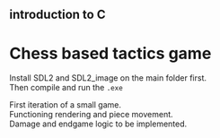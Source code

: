 ## introduction to C
# Chess based tactics game
Install SDL2 and SDL2_image on the main folder first.\
Then compile and run the `.exe`

First iteration of a small game.\
Functioning rendering and piece movement.\
Damage and endgame logic to be implemented.